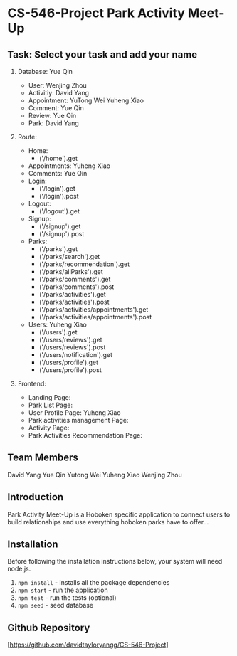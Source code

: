 # CS-546-Project Park Activity Meet-Up

## Task: Select your task and add your name

1. Database: Yue Qin
   - User: Wenjing Zhou
   - Activitiy: David Yang
   - Appointment: YuTong Wei Yuheng Xiao
   - Comment: Yue Qin
   - Review: Yue Qin
   - Park: David Yang
2. Route:
   - Home:
     - ('/home').get
   - Appointments: Yuheng Xiao
   - Comments: Yue Qin
   - Login:
     - ('/login').get
     - ('/login').post
   - Logout:
     - ('/logout').get
   - Signup:
     - ('/signup').get
     - ('/signup').post
   - Parks:
     - ('/parks').get
     - ('/parks/search').get
     - ('/parks/recommendation').get
     - ('/parks/allParks').get
     - ('/parks/comments').get
     - ('/parks/comments').post
     - ('/parks/activities').get
     - ('/parks/activities').post
     - ('/parks/activities/appointments').get
     - ('/parks/activities/appointments').post
   - Users: Yuheng Xiao
     - ('/users').get
     - ('/users/reviews').get
     - ('/users/reviews').post
     - ('/users/notification').get
     - ('/users/profile').get
     - ('/users/profile').post

3. Frontend:
   - Landing Page:
   - Park List Page:
   - User Profile Page: Yuheng Xiao
   - Park activities management Page:
   - Activity Page:
   - Park Activities Recommendation Page:

## Team Members

David Yang
Yue Qin
Yutong Wei
Yuheng Xiao
Wenjing Zhou

## Introduction

Park Activity Meet-Up is a Hoboken specific application to connect users to build relationships and use everything hoboken parks have to offer...

## Installation

Before following the installation instructions below, your system will need node.js.

1. `npm install` - installs all the package dependencies
2. `npm start` - run the application
3. `npm test` - run the tests (optional)
4. `npm seed` - seed database

## Github Repository

[https://github.com/davidtayloryangg/CS-546-Project]
